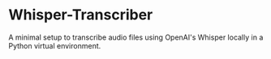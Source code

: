 # Whisper-Transcriber
A minimal setup to transcribe audio files using OpenAI's Whisper locally in a Python virtual environment.
